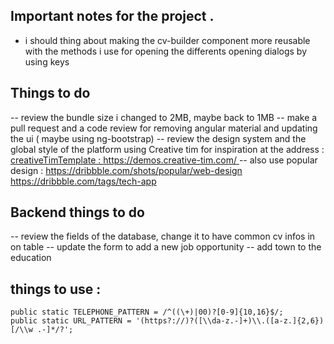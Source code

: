## Important notes for the project .

- i should thing about making the cv-builder component more reusable with 
the methods i use for opening the differents opening dialogs by using keys



## Things to do

-- review the bundle size i changed to 2MB, maybe back to 1MB
-- make a pull request and a code review for removing angular material and updating the ui ( maybe using ng-bootstrap)
-- review the design system and the global style of the platform using Creative tim for inspiration at 
the address : [creativeTimTemplate : https://demos.creative-tim.com/ ](https://demos.creative-tim.com/)
-- also use popular design : 
        https://dribbble.com/shots/popular/web-design
        https://dribbble.com/tags/tech-app


## Backend things to do 

-- review the fields of the database, change it to have common cv infos in on table 
-- update the form to add a new job opportunity
-- add town to the education


## things to use :

    public static TELEPHONE_PATTERN = /^((\+)|00)?[0-9]{10,16}$/;
    public static URL_PATTERN = '(https?://)?([\\da-z.-]+)\\.([a-z.]{2,6})[/\\w .-]*/?';
